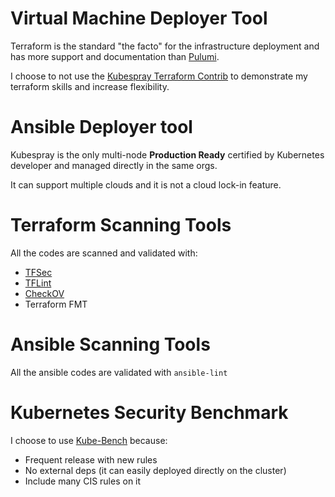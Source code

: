 # Virtual Machine Deployer Tool
Terraform is the standard "the facto" for the infrastructure deployment and has more support and documentation than [Pulumi](https://www.pulumi.com/).

I choose to not use the [Kubespray Terraform Contrib](https://github.com/kubernetes-sigs/kubespray/tree/master/contrib/terraform) to demonstrate my terraform skills and increase flexibility.
 
# Ansible Deployer tool
Kubespray is the only multi-node **Production Ready** certified by Kubernetes developer and managed directly in the same orgs. 

It can support multiple clouds and it is not a cloud lock-in feature.

# Terraform Scanning Tools
All the codes are scanned and validated with:
* [TFSec](https://github.com/aquasecurity/tfsec)
* [TFLint](https://github.com/terraform-linters/tflint)
* [CheckOV](https://github.com/bridgecrewio/checkov)
* Terraform FMT

# Ansible Scanning Tools
All the ansible codes are validated with `ansible-lint`

# Kubernetes Security Benchmark
I choose to use [Kube-Bench](https://github.com/aquasecurity/kube-bench) because:
* Frequent release with new rules
* No external deps (it can easily deployed directly on the cluster)
* Include many CIS rules on it